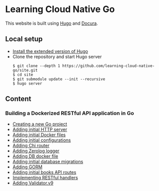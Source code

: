 # Learning Cloud Native Go

This website is built using [Hugo](https://gohugo.io/) and [Docura](https://docura.github.io/).

## Local setup
- [Install the extended version of Hugo](https://gohugo.io/getting-started/installing/)
- Clone the repository and start Hugo server
    ```
    $ git clone --depth 1 https://github.com/learning-cloud-native-go/site.git
    $ cd site
    $ git submodule update --init --recursive
    $ hugo server
    ```

## Content
### Building a Dockerized RESTful API application in Go
* [Creating a new Go project](content/en/docs/v1.a1.creating-a-new-go-project.md)
* [Adding initial HTTP server](content/en/docs/v1.a2.adding-initial-http-server.md)
* [Adding initial Docker files](content/en/docs/v1.a3.adding-initial-docker-files.md)
* [Adding initial configurations](content/en/docs/v1.a4.adding-initial-configurations.md)
* [Adding Chi router](content/en/docs/v1.a5.adding-chi-router.md)
* [Adding Zerolog logger](content/en/docs/v1.a6.adding-zerolog-logger.md)
* [Adding DB docker file](content/en/docs/v1.a7.adding-db-docker-file.md)
* [Adding initial database migrations](content/en/docs/v1.a8.adding-initial-database-migrations.md)
* [Adding GORM](content/en/docs/v1.a9.adding-gorm.md)
* [Adding initial books API routes](content/en/docs/v1.a10.adding-initial-books-api-routes.md)
* [Implementing RESTful handlers](content/en/docs/v1.a11.implementing-restful-handlers.md)
* [Adding Validator.v9](content/en/docs/v1.a12.adding-validator-v9.md)
